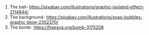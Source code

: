 1. The ball-
https://pixabay.com/illustrations/graphic-isolated-effect-2114844/
1. The background-
https://pixabay.com/illustrations/soap-bubbles-graphic-blow-2352370/
1. The bomb-
https://freesvg.org/bomb-3175208

